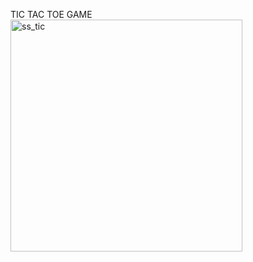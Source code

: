 TIC TAC TOE GAME
<img width="371" alt="ss_tic" src="https://user-images.githubusercontent.com/74487575/205995581-1e60f3d2-2843-409d-9e32-f8f66a4f3e0c.png">
